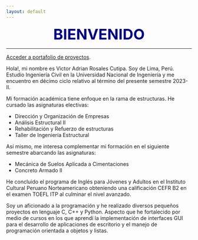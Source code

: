 ```yaml
---
layout: default
---
```


<center><span style="font-size: 40px; color: #000080;"><b>BIENVENIDO</b></span></center>

***

[Acceder a portafolio de proyectos](./portfolio.html).

Hola!, mi nombre es Victor Adrian Rosales Cutipa. Soy de Lima, Perú. Estudio Ingeniería Civil en la Universidad Nacional de Ingeniería y me encuentro en décimo ciclo relativo al término del presente semestre 2023-II.

Mi formación académica tiene enfoque en la rama de estructuras. He cursado las asignaturas electivas:
* Dirección y Organización de Empresas
* Análisis Estructural II
* Rehabilitación y Refuerzo de estructuras
* Taller de Ingeniería Estructural

Así mismo, me interesa complementar mi formación en el siguiente semestre abarcando las asignaturas:
* Mecánica de Suelos Aplicada a Cimentaciones
* Concreto Armado II

He concluido el programa de Inglés para Jóvenes y Adultos en el Instituto Cultural Peruano Norteamericano obteniendo una calificación CEFR B2 en el examen TOEFL ITP al culminar el nivel avanzado.

Soy un aficionado a la programación y he realizado diversos pequeños proyectos en lenguaje C, C++ y Python. Aspecto que he fortalecido por medio de cursos en los que aprendí la implementación de interfaces GUI para el desarrollo de aplicaciones de escritorio y el manejo de programación orientada a objetos y listas.







